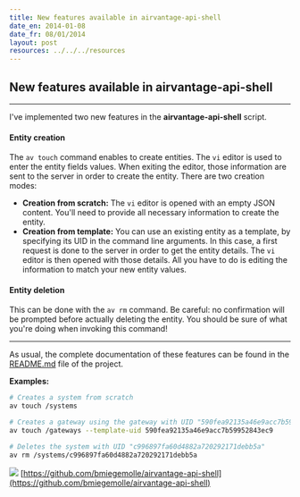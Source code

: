 ```yaml
---
title: New features available in airvantage-api-shell
date_en: 2014-01-08
date_fr: 08/01/2014
layout: post
resources: ../../../resources
---
```


## New features available in airvantage-api-shell

---

I've implemented two new features in the **airvantage-api-shell** script.

#### Entity creation

The `av touch` command enables to create entities. The `vi` editor is used to enter the entity fields values. When exiting the editor, those information are sent to the server in order to create the entity. There are two creation modes:

* **Creation from scratch:** The `vi` editor is opened with an empty JSON content. You'll need to provide all necessary information to create the entity.
* **Creation from template:** You can use an existing entity as a template, by specifying its UID in the command line arguments. In this case, a first request is done to the server in order to get the entity details. The `vi` editor is then opened with those details. All you have to do is editing the information to match your new entity values.

#### Entity deletion

This can be done with the `av rm` command. Be careful: no confirmation will be prompted before actually deleting the entity. You should be sure of what you're doing when invoking this command!

---

As usual, the complete documentation of these features can be found in the
[README.md](https://github.com/bmiegemolle/airvantage-api-shell/blob/master/README.md) file of the project.

**Examples:**

``` sh
# Creates a system from scratch
av touch /systems

# Creates a gateway using the gateway with UID "590fea92135a46e9acc7b59952843ec9" as a template
av touch /gateways --template-uid 590fea92135a46e9acc7b59952843ec9

# Deletes the system with UID "c996897fa60d4882a720292171debb5a"
av rm /systems/c996897fa60d4882a720292171debb5a
```

![](../../../resources/img/github-32-black.png) [https://github.com/bmiegemolle/airvantage-api-shell](https://github.com/bmiegemolle/airvantage-api-shell)


